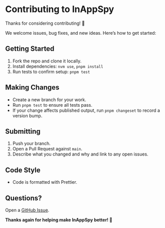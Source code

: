 # Contributing to InAppSpy

Thanks for considering contributing! 🎉

We welcome issues, bug fixes, and new ideas. Here’s how to get started:

## Getting Started

1. Fork the repo and clone it locally.
2. Install dependencies: `nvm use`, `pnpm install`
3. Run tests to confirm setup: `pnpm test`

## Making Changes

- Create a new branch for your work.
- Run `pnpm test` to ensure all tests pass.
- If your change affects published output, run `pnpm changeset` to record a version bump.

## Submitting

1. Push your branch.
2. Open a Pull Request against `main`.
3. Describe what you changed and why and link to any open issues.

## Code Style

- Code is formatted with Prettier.

## Questions?

Open a [GitHub Issue](https://github.com/shalanah/inapp-spy/issues).

**Thanks again for helping make InAppSpy better! 💜**
